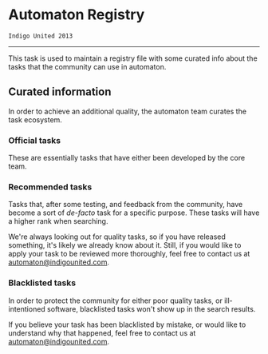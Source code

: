Automaton Registry
==================

`Indigo United 2013`

--------------------------------------------------------------------------------

This task is used to maintain a registry file with some curated info about the
tasks that the community can use in automaton.

## Curated information

In order to achieve an additional quality, the automaton team curates the
task ecosystem.

### Official tasks

These are essentially tasks that have either been developed by the core team.

### Recommended tasks

Tasks that, after some testing, and feedback from the community, have become a
sort of *de-facto* task for a specific purpose. These tasks will have a higher
rank when searching.

We're always looking out for quality tasks, so if you have released something,
it's likely we already know about it. Still, if you would like to apply your
task to be reviewed more thoroughly, feel free to contact us at
automaton@indigounited.com.

### Blacklisted tasks

In order to protect the community for either poor quality tasks, or
ill-intentioned software, blacklisted tasks won't show up in the search results.

If you believe your task has been blacklisted by mistake, or would like to
understand why that happened, feel free to contact us at
automaton@indigounited.com.